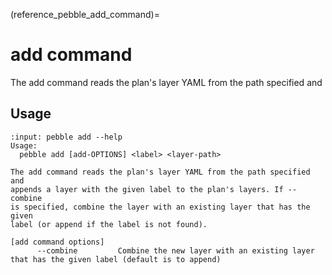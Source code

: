 (reference_pebble_add_command)=
# add command

The add command reads the plan's layer YAML from the path specified and

## Usage

<!-- START AUTOMATED OUTPUT -->
```{terminal}
:input: pebble add --help
Usage:
  pebble add [add-OPTIONS] <label> <layer-path>

The add command reads the plan's layer YAML from the path specified and
appends a layer with the given label to the plan's layers. If --combine
is specified, combine the layer with an existing layer that has the given
label (or append if the label is not found).

[add command options]
      --combine         Combine the new layer with an existing layer that has the given label (default is to append)
```
<!-- END AUTOMATED OUTPUT -->

